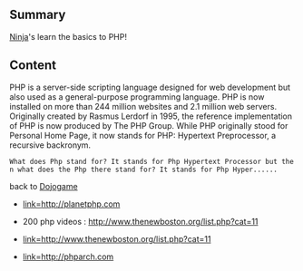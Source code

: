 ## Summary

 [Ninja](Ninja.md)'s learn the basics to PHP\!


## Content

PHP is a server-side scripting language designed for web development but
also used as a general-purpose programming language. PHP is now
installed on more than 244 million websites and 2.1 million web servers.
Originally created by Rasmus Lerdorf in 1995, the reference
implementation of PHP is now produced by The PHP Group. While PHP
originally stood for Personal Home Page, it now stands for PHP:
Hypertext Preprocessor, a recursive
backronym.

`What does Php stand for? It stands for Php Hypertext Processor but then what does the Php there stand for? It stands for Php Hyper......`

back to [Dojogame](Dojogame.md)

  - [link=<http://planetphp.com>](file:Planetphp.png.md)

<!-- end list -->

  - 200 php videos :
    <http://www.thenewboston.org/list.php?cat=11>

<!-- end list -->

  - [link=<http://www.thenewboston.org/list.php?cat=11>](file:thenewbostonPhp.png.md)

<!-- end list -->

  - [link=<http://phparch.com>](file:phpelephant.jpg.md)
